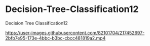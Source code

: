 # Decision-Tree-Classification12
Decision Tree Classification12


https://user-images.githubusercontent.com/82101704/217452697-2bfb7e95-173e-4bbc-b3bc-cbcc481819a2.mp4

